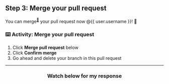## Step 3: Merge your pull request

You can merge<sup>[:book:](https://help.github.com/articles/github-glossary/#merge)</sup> your pull request now @{{ user.username }}! :ship: 

### :keyboard: Activity: Merge your pull request

1. Click **Merge pull request** below
1. Click **Confirm merge**
1. Go ahead and delete your branch in this pull request

<hr>
<h3 align="center">Watch below for my response</h3>
